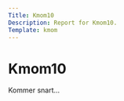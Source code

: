 ```yaml
---
Title: Kmom10
Description: Report for Kmom10.
Template: kmom
---
```


Kmom10
======

Kommer snart...
